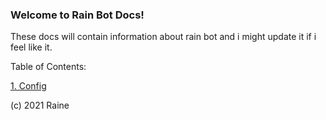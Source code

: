 ### Welcome to Rain Bot Docs!

These docs will contain information about rain bot and i might update it if i feel like it.

Table of Contents:

[1. Config](https://github.com/Lisenaaaa/Rain/blob/main/docs/CONFIG.md)

(c) 2021 Raine
